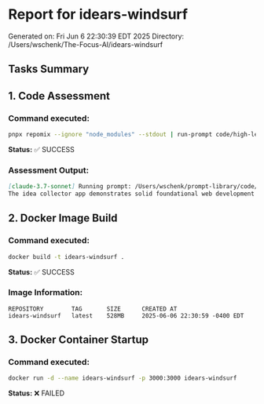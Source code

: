 # Report for idears-windsurf
Generated on: Fri Jun  6 22:30:39 EDT 2025
Directory: /Users/wschenk/The-Focus-AI/idears-windsurf

## Tasks Summary

## 1. Code Assessment

### Command executed:
```bash
pnpx repomix --ignore "node_modules" --stdout | run-prompt code/high-level-review-consise | tee assessment-consise.md
```

**Status:** ✅ SUCCESS

### Assessment Output:
```markdown
[claude-3.7-sonnet] Running prompt: /Users/wschenk/prompt-library/code/high-level-review-consise.md
The idea collector app demonstrates solid foundational web development skills with a clean architecture using Express.js, MongoDB, and proper frontend-backend separation, though it lacks robust error handling, input validation, and security features that would be essential in a production environment. The developer shows promising potential with good code organization and implementation of core features, earning a 7/10 rating.
```

## 2. Docker Image Build

### Command executed:
```bash
docker build -t idears-windsurf .
```

**Status:** ✅ SUCCESS

### Image Information:
```
REPOSITORY        TAG       SIZE      CREATED AT
idears-windsurf   latest    528MB     2025-06-06 22:30:59 -0400 EDT
```

## 3. Docker Container Startup

### Command executed:
```bash
docker run -d --name idears-windsurf -p 3000:3000 idears-windsurf
```

**Status:** ❌ FAILED
